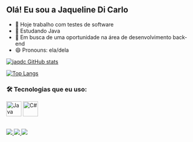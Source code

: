 ## Olá! Eu sou a Jaqueline Di Carlo 

- 🔭 Hoje trabalho com testes de software
- 🌱 Estudando Java 
- 🤔 Em busca de uma oportunidade na área de desenvolvimento back-end
- 😄 Pronouns: ela/dela

[![jaqdc GitHub stats](https://github-readme-stats.vercel.app/api?username=jaqdc&show_icons=true&theme=dracula&include_all_commits=true)](https://beacons.ai/jaqdc)

[![Top Langs](https://github-readme-stats.vercel.app/api/top-langs/?username=jaqdc&layout=compact&langs_count=16&theme=dracula)](https://beacons.ai/jaqdc)

### 🛠️ Tecnologias que eu uso:

<img src="https://cdn.jsdelivr.net/gh/devicons/devicon@latest/icons/java/java-original.svg" alt="Java" width="40" height="40"/> 
<img src="https://cdn.jsdelivr.net/gh/devicons/devicon@latest/icons/csharp/csharp-original.svg" alt="C#" width="40" height="40"/>

##

<div>
  <a href="https://www.linkedin.com/in/jaqueline-di-carlo-4688731b0/" target="_blank"><img src="https://img.shields.io/badge/LinkedIn-0077B5?style=for-the-badge&logo=linkedin&logoColor=white">
  <a href="mailto:jaquelinedicarlosocial@gmail.com" target="_blank"><img src="https://img.shields.io/badge/Gmail-D14836?style=for-the-badge&logo=gmail&logoColor=white">
  <a href="https://wa.me/5561995119669" target="_blank"><img src="https://img.shields.io/badge/WhatsApp-25D366?style=for-the-badge&logo=whatsapp&logoColor=white">
</div>
